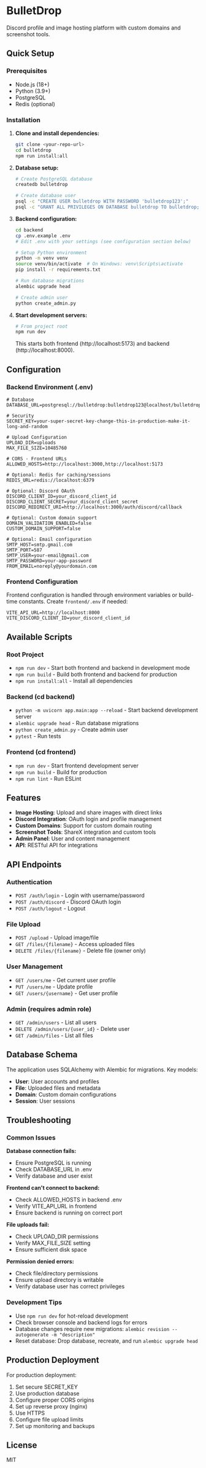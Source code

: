 # BulletDrop

Discord profile and image hosting platform with custom domains and screenshot tools.

## Quick Setup

### Prerequisites

- Node.js (18+)
- Python (3.9+)
- PostgreSQL
- Redis (optional)

### Installation

1. **Clone and install dependencies:**
   ```bash
   git clone <your-repo-url>
   cd bulletdrop
   npm run install:all
   ```

2. **Database setup:**
   ```bash
   # Create PostgreSQL database
   createdb bulletdrop

   # Create database user
   psql -c "CREATE USER bulletdrop WITH PASSWORD 'bulletdrop123';"
   psql -c "GRANT ALL PRIVILEGES ON DATABASE bulletdrop TO bulletdrop;"
   ```

3. **Backend configuration:**
   ```bash
   cd backend
   cp .env.example .env
   # Edit .env with your settings (see configuration section below)

   # Setup Python environment
   python -m venv venv
   source venv/bin/activate  # On Windows: venv\Scripts\activate
   pip install -r requirements.txt

   # Run database migrations
   alembic upgrade head

   # Create admin user
   python create_admin.py
   ```

4. **Start development servers:**
   ```bash
   # From project root
   npm run dev
   ```

   This starts both frontend (http://localhost:5173) and backend (http://localhost:8000).

## Configuration

### Backend Environment (.env)

```env
# Database
DATABASE_URL=postgresql://bulletdrop:bulletdrop123@localhost/bulletdrop

# Security
SECRET_KEY=your-super-secret-key-change-this-in-production-make-it-long-and-random

# Upload Configuration
UPLOAD_DIR=uploads
MAX_FILE_SIZE=10485760

# CORS - Frontend URLs
ALLOWED_HOSTS=http://localhost:3000,http://localhost:5173

# Optional: Redis for caching/sessions
REDIS_URL=redis://localhost:6379

# Optional: Discord OAuth
DISCORD_CLIENT_ID=your_discord_client_id
DISCORD_CLIENT_SECRET=your_discord_client_secret
DISCORD_REDIRECT_URI=http://localhost:3000/auth/discord/callback

# Optional: Custom domain support
DOMAIN_VALIDATION_ENABLED=false
CUSTOM_DOMAIN_SUPPORT=false

# Optional: Email configuration
SMTP_HOST=smtp.gmail.com
SMTP_PORT=587
SMTP_USER=your-email@gmail.com
SMTP_PASSWORD=your-app-password
FROM_EMAIL=noreply@yourdomain.com
```

### Frontend Configuration

Frontend configuration is handled through environment variables or build-time constants. Create `frontend/.env` if needed:

```env
VITE_API_URL=http://localhost:8000
VITE_DISCORD_CLIENT_ID=your_discord_client_id
```

## Available Scripts

### Root Project
- `npm run dev` - Start both frontend and backend in development mode
- `npm run build` - Build both frontend and backend for production
- `npm run install:all` - Install all dependencies

### Backend (cd backend)
- `python -m uvicorn app.main:app --reload` - Start backend development server
- `alembic upgrade head` - Run database migrations
- `python create_admin.py` - Create admin user
- `pytest` - Run tests

### Frontend (cd frontend)
- `npm run dev` - Start frontend development server
- `npm run build` - Build for production
- `npm run lint` - Run ESLint

## Features

- **Image Hosting**: Upload and share images with direct links
- **Discord Integration**: OAuth login and profile management
- **Custom Domains**: Support for custom domain routing
- **Screenshot Tools**: ShareX integration and custom tools
- **Admin Panel**: User and content management
- **API**: RESTful API for integrations

## API Endpoints

### Authentication
- `POST /auth/login` - Login with username/password
- `POST /auth/discord` - Discord OAuth login
- `POST /auth/logout` - Logout

### File Upload
- `POST /upload` - Upload image/file
- `GET /files/{filename}` - Access uploaded files
- `DELETE /files/{filename}` - Delete file (owner only)

### User Management
- `GET /users/me` - Get current user profile
- `PUT /users/me` - Update profile
- `GET /users/{username}` - Get user profile

### Admin (requires admin role)
- `GET /admin/users` - List all users
- `DELETE /admin/users/{user_id}` - Delete user
- `GET /admin/files` - List all files

## Database Schema

The application uses SQLAlchemy with Alembic for migrations. Key models:

- **User**: User accounts and profiles
- **File**: Uploaded files and metadata
- **Domain**: Custom domain configurations
- **Session**: User sessions

## Troubleshooting

### Common Issues

**Database connection fails:**
- Ensure PostgreSQL is running
- Check DATABASE_URL in .env
- Verify database and user exist

**Frontend can't connect to backend:**
- Check ALLOWED_HOSTS in backend .env
- Verify VITE_API_URL in frontend
- Ensure backend is running on correct port

**File uploads fail:**
- Check UPLOAD_DIR permissions
- Verify MAX_FILE_SIZE setting
- Ensure sufficient disk space

**Permission denied errors:**
- Check file/directory permissions
- Ensure upload directory is writable
- Verify database user has correct privileges

### Development Tips

- Use `npm run dev` for hot-reload development
- Check browser console and backend logs for errors
- Database changes require new migrations: `alembic revision --autogenerate -m "description"`
- Reset database: Drop database, recreate, and run `alembic upgrade head`

## Production Deployment

For production deployment:

1. Set secure SECRET_KEY
2. Use production database
3. Configure proper CORS origins
4. Set up reverse proxy (nginx)
5. Use HTTPS
6. Configure file upload limits
7. Set up monitoring and backups

## License

MIT
